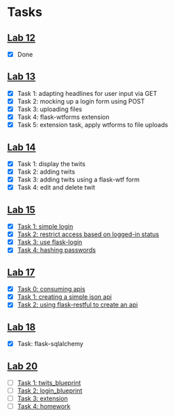 # Tasks

## [Lab 12](http://gitlab.doc.gold.ac.uk/data-networks-web/lab-exercises/wikis/lab-12)

- [x] Done

## [Lab 13](http://gitlab.doc.gold.ac.uk/data-networks-web/lab-exercises/wikis/lab-13)

- [x] Task 1: adapting headlines for user input via GET
- [x] Task 2: mocking up a login form using POST
- [x] Task 3: uploading files
- [x] Task 4: flask-wtforms extension
- [x] Task 5: extension task, apply wtforms to file uploads

## [Lab 14](https://github.com/danmcquillan/dnw-flask/wiki/lab-14)

- [x] Task 1: display the twits
- [x] Task 2: adding twits
- [x] Task 3: adding twits using a flask-wtf form
- [x] Task 4: edit and delete twit

## [Lab 15](http://gitlab.doc.gold.ac.uk/data-networks-web/lab-exercises/wikis/lab-15)

- [x] [Task 1: simple login](http://gitlab.doc.gold.ac.uk/data-networks-web/lab-exercises/wikis/lab-15#task-1-simple-login)
- [x] [Task 2: restrict access based on logged-in status](http://gitlab.doc.gold.ac.uk/data-networks-web/lab-exercises/wikis/lab-15#task-2-restrict-access-based-on-logged-in-status)
- [x] [Task 3: use flask-login](http://gitlab.doc.gold.ac.uk/data-networks-web/lab-exercises/wikis/lab-15#task-3-use-flask-login)
- [x] [Task 4: hashing passwords](http://gitlab.doc.gold.ac.uk/data-networks-web/lab-exercises/wikis/lab-15#task-4-hashing-passwords)

## [Lab 17](http://gitlab.doc.gold.ac.uk/data-networks-web/lab-exercises/wikis/lab-17)

- [x] [Task 0: consuming apis](http://gitlab.doc.gold.ac.uk/data-networks-web/lab-exercises/wikis/lab-17#step-0-consuming-apis)
- [x] [Task 1: creating a simple json api](http://gitlab.doc.gold.ac.uk/data-networks-web/lab-exercises/wikis/lab-17#step-1-simple-api)
- [x] [Task 2: using flask-restful to create an api](http://gitlab.doc.gold.ac.uk/data-networks-web/lab-exercises/wikis/lab-17#step-2-using-flask-restful)

## [Lab 18](http://gitlab.doc.gold.ac.uk/data-networks-web/lab-exercises/wikis/lab-18)

- [x] Task: flask-sqlalchemy

## [Lab 20](http://gitlab.doc.gold.ac.uk/data-networks-web/lab-exercises/wikis/lab-20)

- [ ] [Task 1: twits_blueprint](http://gitlab.doc.gold.ac.uk/data-networks-web/lab-exercises/wikis/lab-20#step-1-twits_blueprint)
- [ ] [Task 2: login_blueprint](http://gitlab.doc.gold.ac.uk/data-networks-web/lab-exercises/wikis/lab-20#step-2-login_blueprint)
- [ ] [Task 3: extension](http://gitlab.doc.gold.ac.uk/data-networks-web/lab-exercises/wikis/lab-20#step-3-extension)
- [ ] [Task 4: homework](http://gitlab.doc.gold.ac.uk/data-networks-web/lab-exercises/wikis/lab-20#step-4-homework)
